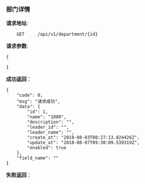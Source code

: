 ### 部门详情

**请求地址**:
```
    GET     /api/v1/department/{id}
```

**请求参数**:
```
{

}
```


**成功返回**：
```
{
    "code": 0,
    "msg": "请求成功",
    "data": {
        "id": 1,
        "name": "1000",
        "description": "",
        "leader_id": "",
        "leader_name": "",
        "create_at": "2018-08-03T08:27:13.024426Z",
        "update_at": "2018-08-07T09:30:09.539319Z",
        "enabled": true
    },
    "field_name": ""
}
```

**失败返回**：
```

```